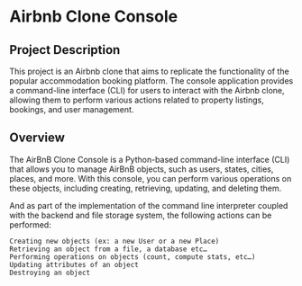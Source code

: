 # Airbnb Clone Console
## Project Description

This project is an Airbnb clone that aims to replicate the functionality of the popular accommodation booking platform. The console application provides a command-line interface (CLI) for users to interact with the Airbnb clone, allowing them to perform various actions related to property listings, bookings, and user management.

## Overview 
The AirBnB Clone Console is a Python-based command-line interface (CLI) that allows you to manage AirBnB objects, such as users, states, cities, places, and more. With this console, you can perform various operations on these objects, including creating, retrieving, updating, and deleting them.

And as part of the implementation of the command line interpreter coupled with the backend and file storage system, the following actions can be performed:

    Creating new objects (ex: a new User or a new Place)
    Retrieving an object from a file, a database etc…
    Performing operations on objects (count, compute stats, etc…)
    Updating attributes of an object
    Destroying an object

